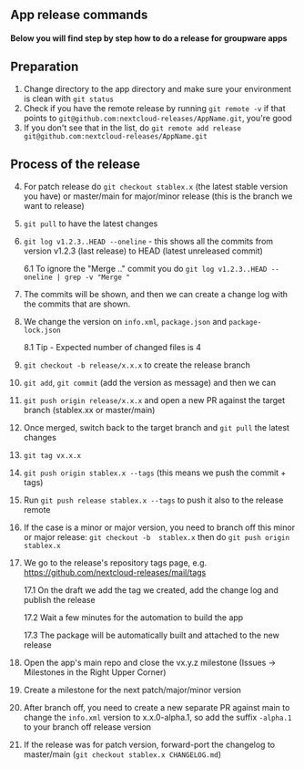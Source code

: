 ## App release commands
#### Below you will find step by step how to do a release for groupware apps
## Preparation 
1. Change directory to the app directory and make sure your environment is clean with `git status`
2. Check if you have the remote release by running `git remote -v` if that points to `git@github.com:nextcloud-releases/AppName.git`, you're good
3. If you don't see that in the list, do `git remote add release git@github.com:nextcloud-releases/AppName.git`
## Process of the release
4. For patch release do `git checkout stablex.x` (the latest stable version you have) or master/main for major/minor release (this is the branch we want to release)

5. `git pull` to have the latest changes

6. `git log v1.2.3..HEAD --oneline` - this shows all the commits from version v1.2.3 (last release) to HEAD (latest unreleased commit)

    6.1 To ignore the "Merge .." commit you do `git log v1.2.3..HEAD --oneline | grep -v "Merge "`

7. The commits will be shown, and then we can create a change log with the commits that are shown.

8. We change the version on `info.xml`, `package.json` and `package-lock.json`

    8.1 Tip - Expected number of changed files is 4

9. `git checkout -b release/x.x.x` to create the release branch

10. `git add`, `git commit` (add the version as message) and then we can

11. `git push origin release/x.x.x` and open a new PR against the target branch (stablex.xx or master/main)

12. Once merged, switch back to the target branch and `git pull` the latest changes

13. `git tag vx.x.x`

14. `git push origin stablex.x --tags` (this means we push the commit + tags)
15. Run `git push release stablex.x --tags` to push it also to the release remote
16. If the case is a minor or major version, you need to branch off this minor or major release: `git checkout -b  stablex.x` then do `git push origin stablex.x`

17. We go to the release's repository tags page, e.g. https://github.com/nextcloud-releases/mail/tags

    17.1 On the draft we add the tag we created, add the change log and publish the release

    17.2 Wait a few minutes for the automation to build the app
    
    17.3 The package will be automatically built and attached to the new release

18. Open the app's main repo and close the vx.y.z milestone (Issues -> Milestones in the Right Upper Corner)
19. Create a milestone for the next patch/major/minor version
20. After branch off, you need to create a new separate PR against main to change the `info.xml` version to x.x.0-alpha.1, so add the suffix `-alpha.1` to your branch off release version
21. If the release was for patch version, forward-port the changelog to master/main (`git checkout stablex.x CHANGELOG.md`)
